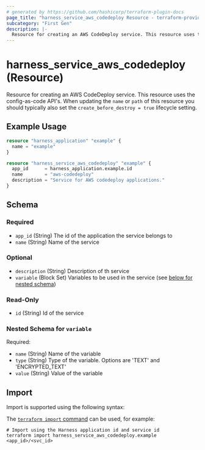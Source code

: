 ```yaml
---
# generated by https://github.com/hashicorp/terraform-plugin-docs
page_title: "harness_service_aws_codedeploy Resource - terraform-provider-harness"
subcategory: "First Gen"
description: |-
  Resource for creating an AWS CodeDeploy service. This resource uses the config-as-code API's. When updating the name or path of this resource you should typically also set the create_before_destroy = true lifecycle setting.
---
```


# harness_service_aws_codedeploy (Resource)

Resource for creating an AWS CodeDeploy service. This resource uses the config-as-code API's. When updating the `name` or `path` of this resource you should typically also set the `create_before_destroy = true` lifecycle setting.

## Example Usage

```terraform
resource "harness_application" "example" {
  name = "example"
}

resource "harness_service_aws_codedeploy" "example" {
  app_id      = harness_application.example.id
  name        = "aws-codedeploy"
  description = "Service for AWS codedeploy applications."
}
```

<!-- schema generated by tfplugindocs -->
## Schema

### Required

- `app_id` (String) The id of the application the service belongs to
- `name` (String) Name of the service

### Optional

- `description` (String) Description of th service
- `variable` (Block Set) Variables to be used in the service (see [below for nested schema](#nestedblock--variable))

### Read-Only

- `id` (String) Id of the service

<a id="nestedblock--variable"></a>
### Nested Schema for `variable`

Required:

- `name` (String) Name of the variable
- `type` (String) Type of the variable. Options are 'TEXT' and 'ENCRYPTED_TEXT'
- `value` (String) Value of the variable

## Import

Import is supported using the following syntax:

The [`terraform import` command](https://developer.hashicorp.com/terraform/cli/commands/import) can be used, for example:

```shell
# Import using the Harness application id and service id
terraform import harness_service_aws_codedeploy.example <app_id>/<svc_id>
```
